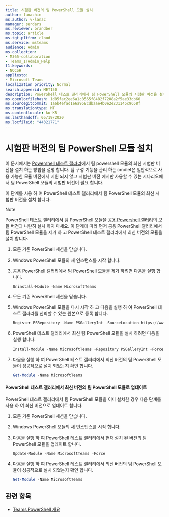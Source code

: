 ```yaml
---
title: 시험판 버전의 팀 PowerShell 모듈 설치
author: lanachin
ms.author: v-lanac
manager: serdars
ms.reviewer: brandber
ms.topic: article
ms.tgt.pltfrm: cloud
ms.service: msteams
audience: Admin
ms.collection:
- M365-collaboration
- Teams_ITAdmin_Help
f1.keywords:
- NOCSH
appliesto:
- Microsoft Teams
localization_priority: Normal
search.appverid: MET150
description: PowerShell 테스트 갤러리에서 팀 PowerShell 모듈의 시험판 버전을 설치 하려면 다음 단계를 따릅니다.
ms.openlocfilehash: 1d85fac2ee6a1c8565f8482f7208a2f5ae33db60
ms.sourcegitcommit: 1a6b4efad1e6a958cdbaae4b0e2e231145c9658f
ms.translationtype: MT
ms.contentlocale: ko-KR
ms.lasthandoff: 05/19/2020
ms.locfileid: "44321771"
---
```

# <a name="install-the-pre-release-version-of-the-teams-powershell-module"></a>시험판 버전의 팀 PowerShell 모듈 설치

이 문서에서는 [Powershell 테스트 갤러리](https://www.poshtestgallery.com/packages/MicrosoftTeams/)에서 팀 powershell 모듈의 최신 시험판 버전을 설치 하는 방법을 설명 합니다. 팀 구성 기능을 관리 하는 cmdlet은 일반적으로 사용 가능한 모듈 버전에서 지원 되지 않고 시험판 버전 에서만 사용할 수 있는 시나리오에서 팀 PowerShell 모듈의 시험판 버전이 필요 합니다.

이 단계를 사용 하 여 PowerShell 테스트 갤러리에서 팀 PowerShell 모듈의 최신 시험판 버전을 설치 합니다.

> [!NOTE]
> PowerShell 테스트 갤러리에서 팀 PowerShell 모듈을 [공용 Powershell 갤러리](https://www.powershellgallery.com/packages/MicrosoftTeams/)의 모듈 버전과 나란히 설치 하지 마세요. 이 단계에 따라 먼저 공용 PowerShell 갤러리에서 팀 PowerShell 모듈을 제거 하 고 PowerShell 테스트 갤러리에서 최신 버전의 모듈을 설치 합니다.

1. 모든 기존 PowerShell 세션을 닫습니다.
2. Windows PowerShell 모듈의 새 인스턴스를 시작 합니다.
3. 공용 PowerShell 갤러리에서 팀 PowerShell 모듈을 제거 하려면 다음을 실행 합니다.

    ```PowerShell
    Uninstall-Module -Name MicrosoftTeams
    ```

4. 모든 기존 PowerShell 세션을 닫습니다.
5. Windows PowerShell 모듈을 다시 시작 하 고 다음을 실행 하 여 PowerShell 테스트 갤러리를 신뢰할 수 있는 원본으로 등록 합니다.

    ```PowerShell
    Register-PSRepository -Name PSGalleryInt -SourceLocation https://www.poshtestgallery.com/ -InstallationPolicy Trusted
    ```

6. PowerShell 테스트 갤러리에서 최신 팀 PowerShell 모듈을 설치 하려면 다음을 실행 합니다.

    ```PowerShell
    Install-Module -Name MicrosoftTeams -Repository PSGalleryInt -Force
    ```

7. 다음을 실행 하 여 PowerShell 테스트 갤러리에서 최신 버전의 팀 PowerShell 모듈이 성공적으로 설치 되었는지 확인 합니다.

    ```PowerShell
    Get-Module -Name MicrosoftTeams
    ```

#### <a name="update-to-the-latest-version-of-the-teams-powershell-module-from-the-powershell-test-gallery"></a>PowerShell 테스트 갤러리에서 최신 버전의 팀 PowerShell 모듈로 업데이트

PowerShell 테스트 갤러리에서 팀 PowerShell 모듈을 이미 설치한 경우 다음 단계를 사용 하 여 최신 버전으로 업데이트 합니다.

1. 모든 기존 PowerShell 세션을 닫습니다.
2. Windows PowerShell 모듈의 새 인스턴스를 시작 합니다.
3. 다음을 실행 하 여 PowerShell 테스트 갤러리에서 현재 설치 된 버전의 팀 PowerShell 모듈을 업데이트 합니다.

    ```PowerShell
    Update-Module -Name MicrosoftTeams -Force
    ```

4. 다음을 실행 하 여 PowerShell 테스트 갤러리에서 최신 버전의 팀 PowerShell 모듈이 성공적으로 설치 되었는지 확인 합니다.

    ```PowerShell
    Get-Module -Name MicrosoftTeams
    ```

## <a name="related-topics"></a>관련 항목

- [Teams PowerShell 개요](teams-powershell-overview.md)
